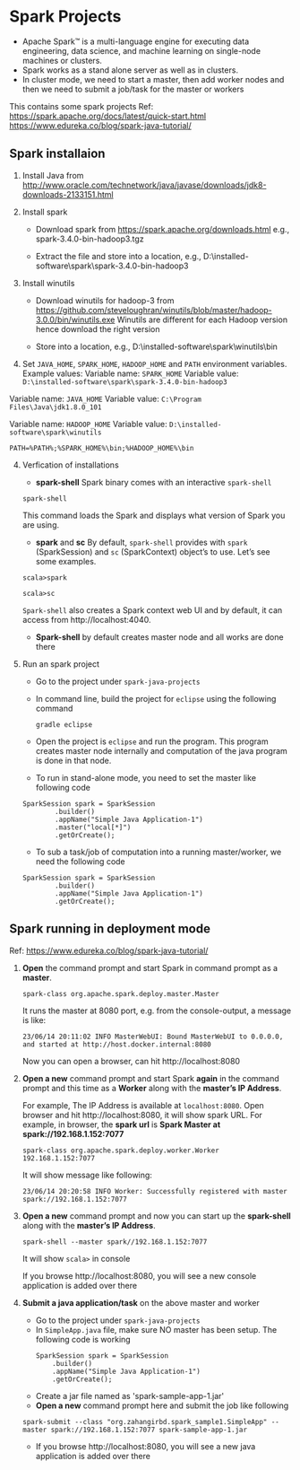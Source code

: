 # Spark Projects
 - Apache Spark™ is a multi-language engine for executing data engineering, data science, and machine learning on single-node machines or clusters.
 - Spark works as a stand alone server as well as in clusters. 
 - In cluster mode, we need to start a master, then add worker nodes and then we need to submit a job/task for the master or workers
  
This contains some spark projects
Ref: https://spark.apache.org/docs/latest/quick-start.html
	 https://www.edureka.co/blog/spark-java-tutorial/

## Spark installaion
1. Install Java from 
	http://www.oracle.com/technetwork/java/javase/downloads/jdk8-downloads-2133151.html 
	
2. Install spark
	- Download spark from
	https://spark.apache.org/downloads.html
	e.g., spark-3.4.0-bin-hadoop3.tgz
	
	- Extract the file and store into a location, e.g., D:\installed-software\spark\spark-3.4.0-bin-hadoop3
	
3. Install winutils

	- Download winutils for hadoop-3 from
	https://github.com/steveloughran/winutils/blob/master/hadoop-3.0.0/bin/winutils.exe
	Winutils are different for each Hadoop version hence download the right version
	
	- Store into a location, e.g., D:\installed-software\spark\winutils\bin
	
3. Set `JAVA_HOME`, `SPARK_HOME`, `HADOOP_HOME` and `PATH` environment variables.
Example values: 
Variable name: `SPARK_HOME`
Variable value: `D:\installed-software\spark\spark-3.4.0-bin-hadoop3`

Variable name: `JAVA_HOME`
Variable value: `C:\Program Files\Java\jdk1.8.0_101`

Variable name: `HADOOP_HOME`
Variable value: `D:\installed-software\spark\winutils`

```
PATH=%PATH%;%SPARK_HOME%\bin;%HADOOP_HOME%\bin
```

4. Verfication of installations
	- **spark-shell**
		Spark binary comes with an interactive `spark-shell`
	
	```
	spark-shell
	```
	
	This command loads the Spark and displays what version of Spark you are using.
	
	- **spark** and **sc**
	By default, `spark-shell` provides with `spark` (SparkSession) and `sc` (SparkContext) object’s to use. Let’s see some examples.
		
	```
	scala>spark
	```

	```
	scala>sc
	```
	
	`Spark-shell` also creates a Spark context web UI and by default, it can access from http://localhost:4040.
	- **Spark-shell** by default creates master node and all works are done there
	
5. Run an spark project
	- Go to the project under `spark-java-projects`
	- In command line, build the project for `eclipse` using the following command 
		
		```
		gradle eclipse
		```
	- Open the project is `eclipse` and run the program. This program creates master node internally and computation of the java program is done in that node.
	- To run in stand-alone mode, you need to set the master like following code
	```
	SparkSession spark = SparkSession
			.builder()
			.appName("Simple Java Application-1")
			.master("local[*]")
			.getOrCreate();	
	```
	- To sub a task/job of computation into a running master/worker, we need the following code
	```
	SparkSession spark = SparkSession
			.builder()
			.appName("Simple Java Application-1")
			.getOrCreate();	
	```
	
## Spark running in deployment mode
Ref: https://www.edureka.co/blog/spark-java-tutorial/

1. **Open** the command prompt and start Spark in command prompt as a **master**.
	
	```
	spark-class org.apache.spark.deploy.master.Master
	```
	
	It runs the master at 8080 port, e.g. from the console-output, a message is like: 
	
	```
	23/06/14 20:11:02 INFO MasterWebUI: Bound MasterWebUI to 0.0.0.0, and started at http://host.docker.internal:8080
	```
	
	Now you can open a browser, can hit http://localhost:8080
	
2. **Open a new** command prompt and start Spark **again** in the command prompt and this time as a **Worker** along with the **master’s IP Address**.
	
	For example, The IP Address is available at `localhost:8080`. 
	Open browser and hit http://localhost:8080, it will show spark URL. 
	For example, in browser, the **spark url** is **Spark Master at spark://192.168.1.152:7077** 
	
	```
	spark-class org.apache.spark.deploy.worker.Worker 192.168.1.152:7077
	```

	It will show message like following:
	
	```
	23/06/14 20:20:58 INFO Worker: Successfully registered with master spark://192.168.1.152:7077
	```

3. **Open a new** command prompt and now you can start up the **spark-shell** along with the **master’s IP Address**.
	```
	spark-shell --master spark//192.168.1.152:7077
	```
	
	It will show `scala>` in console 
	
	If you browse http://localhost:8080, you will see a new console application is added over there
	
	
4. **Submit a java application/task** on the above master and worker
	- Go to the project under `spark-java-projects`
	- In `SimpleApp.java` file, make sure NO master has been setup. The following code is working
		```
		SparkSession spark = SparkSession
			.builder()
			.appName("Simple Java Application-1")
			.getOrCreate();
		```
	- Create a jar file named as 'spark-sample-app-1.jar'
	- **Open a new** command prompt here and submit the job like following
	```
	spark-submit --class "org.zahangirbd.spark_sample1.SimpleApp" --master spark://192.168.1.152:7077 spark-sample-app-1.jar
	```
	- If you browse http://localhost:8080, you will see a new java application is added over there

	